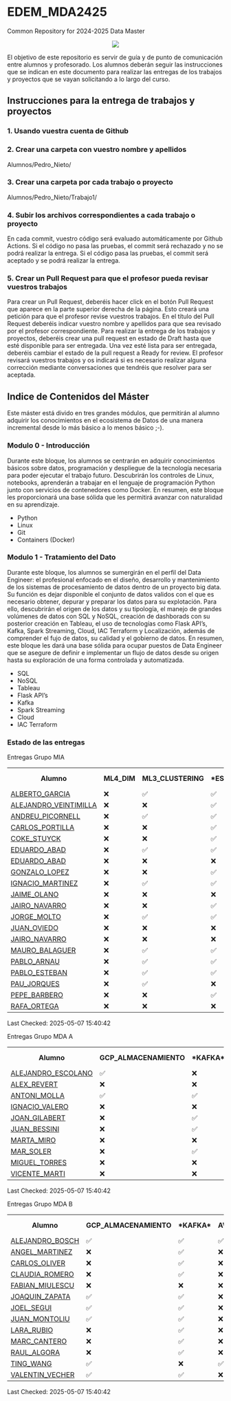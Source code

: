 # EDEM_MDA2425
Common Repository for 2024-2025 Data Master

<div align=center><img src="https://edem.eu/wp-content/uploads/2019/11/peces_edem.png" /></div>

El objetivo de este repositorio es servir de guía y de punto de comunicación entre alumnos y profesorado. Los alumnos deberán seguir las instrucciones que se indican en este documento para realizar las entregas de los trabajos y proyectos que se vayan solicitando a lo largo del curso.

## Instrucciones para la entrega de trabajos y proyectos

### 1. Usando vuestra cuenta de Github

### 2. Crear una carpeta con vuestro nombre y apellidos

Alumnos/Pedro_Nieto/

### 3. Crear una carpeta por cada trabajo o proyecto

Alumnos/Pedro_Nieto/Trabajo1/

### 4. Subir los archivos correspondientes a cada trabajo o proyecto

En cada commit, vuestro código será evaluado automáticamente por Github Actions. Si el código no pasa las pruebas, el commit será rechazado y no se podrá realizar la entrega. Si el código pasa las pruebas, el commit será aceptado y se podrá realizar la entrega.

### 5. Crear un Pull Request para que el profesor pueda revisar vuestros trabajos

Para crear un Pull Request, deberéis hacer click en el botón Pull Request que aparece en la parte superior derecha de la página. Esto creará una petición para que el profesor revise vuestros trabajos. En el título del Pull Request deberéis indicar vuestro nombre y apellidos para que sea revisado por el profesor correspondiente.
Para realizar la entrega de los trabajos y proyectos, deberéis crear una pull request en estado de Draft hasta que esté disponible para ser entregada. Una vez esté lista para ser entregada, deberéis cambiar el estado de la pull request a Ready for review. El profesor revisará vuestros trabajos y os indicará si es necesario realizar alguna corrección mediante conversaciones que tendréis que resolver para ser aceptada.

## Indice de Contenidos del Máster

Este máster está divido en tres grandes módulos, que permitirán al alumno adquirir los conocimientos en el ecosistema de Datos de una manera incremental desde lo más básico a lo menos básico ;-).

### Modulo 0 - Introducción 

Durante este bloque, los alumnos se centrarán en adquirir conocimientos básicos sobre datos, programación y despliegue de la tecnología necesaria para poder ejecutar el trabajo futuro. Descubrirán los controles de Linux, notebooks, aprenderán a trabajar en el lenguaje de programación Python junto con servicios de contenedores como Docker.
En resumen, este bloque les proporcionará una base sólida que les permitirá avanzar con naturalidad en su aprendizaje.

- Python
- Linux
- Git
- Containers (Docker)

### Modulo 1 - Tratamiento del Dato

Durante este bloque, los alumnos se sumergirán en el perfil del Data Engineer: el profesional enfocado en el diseño, desarrollo y mantenimiento de los sistemas de procesamiento de datos dentro de un proyecto big data. Su función es dejar disponible el conjunto de datos validos con el que es necesario obtener, depurar y preparar los datos para su explotación.
Para ello, descubrirán el origen de los datos y su tipología, el manejo de grandes volúmenes de datos con SQL y NoSQL, creación de dashborads con su posterior creación en Tableau, el uso de tecnologías como Flask API’s, Kafka, Spark Streaming, Cloud, IAC Terraform y Localización, además de comprender el fujo de datos, su calidad y el gobierno de datos.
En resumen, este bloque les dará una base sólida para ocupar puestos de Data Engineer que se asegure de definir e implementar un flujo de datos desde su origen hasta su exploración de una forma controlada y automatizada.

- SQL
- NoSQL
- Tableau
- Flask API’s
- Kafka
- Spark Streaming
- Cloud
- IAC Terraform
  

### Estado de las entregas
Entregas Grupo MIA
<table>
<tr><th>Alumno</th>
<th>ML4_DIM</th>
<th>ML3_CLUSTERING</th>
<th>*ESTADISTICA*</th>
<th>MLLIB</th>
<th>RN2_CNN</th>
<th>MLOPS</th>
<th>RN3_RNN</th>
<th>RN1_ANN</th>
<th>ML0_INTRO</th>
<th>ML2_CLA</th>
<th>RN4_NLP</th>
<th>ML1_REG</th>
<th>*PYTHON*</th>
<th>*DOCKER*</th>
<th>*AHORCADO*</th>
<th>DEMO</th>
<th>*SQL*</th>
<th>TICTACTOE</th>
<th>*LINUX*</th>
<th>NOTA COMUNES</th>
<th>MIA_M1</th>
</tr>
<tr>
<tr>
<td><a href='https://github.com/a10pepo/EDEM_MDA2425/tree/main/ALUMNOS/MIA/ALBERTO_GARCIA'>ALBERTO_GARCIA</a></td>
<td>❌</td>
<td>✅</td>
<td>✅</td>
<td>❌</td>
<td>❌</td>
<td>❌</td>
<td>❌</td>
<td>❌</td>
<td>❌</td>
<td>❌</td>
<td>❌</td>
<td>❌</td>
<td>✅</td>
<td>✅</td>
<td>✅</td>
<td>✅</td>
<td>✅</td>
<td>❌</td>
<td>✅</td>
<td>10.0</td>
<td>10.0</td>
</tr>
<tr>
<td><a href='https://github.com/a10pepo/EDEM_MDA2425/tree/main/ALUMNOS/MIA/ALEJANDRO_VEINTIMILLA'>ALEJANDRO_VEINTIMILLA</a></td>
<td>❌</td>
<td>❌</td>
<td>✅</td>
<td>❌</td>
<td>❌</td>
<td>❌</td>
<td>❌</td>
<td>❌</td>
<td>❌</td>
<td>❌</td>
<td>❌</td>
<td>❌</td>
<td>✅</td>
<td>✅</td>
<td>✅</td>
<td>✅</td>
<td>✅</td>
<td>❌</td>
<td>✅</td>
<td>10.0</td>
<td>10.0</td>
</tr>
<tr>
<td><a href='https://github.com/a10pepo/EDEM_MDA2425/tree/main/ALUMNOS/MIA/ANDREU_PICORNELL'>ANDREU_PICORNELL</a></td>
<td>❌</td>
<td>✅</td>
<td>✅</td>
<td>❌</td>
<td>❌</td>
<td>❌</td>
<td>❌</td>
<td>❌</td>
<td>❌</td>
<td>❌</td>
<td>❌</td>
<td>❌</td>
<td>✅</td>
<td>✅</td>
<td>✅</td>
<td>✅</td>
<td>✅</td>
<td>❌</td>
<td>✅</td>
<td>10.0</td>
<td>10.0</td>
</tr>
<tr>
<td><a href='https://github.com/a10pepo/EDEM_MDA2425/tree/main/ALUMNOS/MIA/CARLOS_PORTILLA'>CARLOS_PORTILLA</a></td>
<td>❌</td>
<td>❌</td>
<td>✅</td>
<td>❌</td>
<td>❌</td>
<td>❌</td>
<td>❌</td>
<td>❌</td>
<td>❌</td>
<td>❌</td>
<td>❌</td>
<td>❌</td>
<td>✅</td>
<td>✅</td>
<td>✅</td>
<td>✅</td>
<td>✅</td>
<td>❌</td>
<td>✅</td>
<td>10.0</td>
<td>10.0</td>
</tr>
<tr>
<td><a href='https://github.com/a10pepo/EDEM_MDA2425/tree/main/ALUMNOS/MIA/COKE_STUYCK'>COKE_STUYCK</a></td>
<td>❌</td>
<td>❌</td>
<td>✅</td>
<td>❌</td>
<td>❌</td>
<td>✅</td>
<td>❌</td>
<td>❌</td>
<td>❌</td>
<td>❌</td>
<td>❌</td>
<td>❌</td>
<td>✅</td>
<td>✅</td>
<td>✅</td>
<td>✅</td>
<td>✅</td>
<td>✅</td>
<td>✅</td>
<td>10.0</td>
<td>10.0</td>
</tr>
<tr>
<td><a href='https://github.com/a10pepo/EDEM_MDA2425/tree/main/ALUMNOS/MIA/EDUARDO_ABAD'>EDUARDO_ABAD</a></td>
<td>❌</td>
<td>✅</td>
<td>✅</td>
<td>❌</td>
<td>❌</td>
<td>❌</td>
<td>❌</td>
<td>❌</td>
<td>❌</td>
<td>❌</td>
<td>❌</td>
<td>❌</td>
<td>✅</td>
<td>✅</td>
<td>✅</td>
<td>✅</td>
<td>✅</td>
<td>❌</td>
<td>✅</td>
<td>10.0</td>
<td>10.0</td>
</tr>
<tr>
<td><a href='https://github.com/a10pepo/EDEM_MDA2425/tree/main/ALUMNOS/MIA/Eduardo_Abad'>EDUARDO_ABAD</a></td>
<td>❌</td>
<td>❌</td>
<td>❌</td>
<td>❌</td>
<td>❌</td>
<td>✅</td>
<td>❌</td>
<td>❌</td>
<td>❌</td>
<td>❌</td>
<td>❌</td>
<td>❌</td>
<td>❌</td>
<td>❌</td>
<td>❌</td>
<td>❌</td>
<td>❌</td>
<td>❌</td>
<td>❌</td>
<td>0.0</td>
<td>0.0</td>
</tr>
<tr>
<td><a href='https://github.com/a10pepo/EDEM_MDA2425/tree/main/ALUMNOS/MIA/GONZALO_LOPEZ'>GONZALO_LOPEZ</a></td>
<td>❌</td>
<td>❌</td>
<td>✅</td>
<td>❌</td>
<td>❌</td>
<td>❌</td>
<td>❌</td>
<td>❌</td>
<td>❌</td>
<td>❌</td>
<td>❌</td>
<td>❌</td>
<td>✅</td>
<td>✅</td>
<td>✅</td>
<td>✅</td>
<td>✅</td>
<td>❌</td>
<td>✅</td>
<td>10.0</td>
<td>10.0</td>
</tr>
<tr>
<td><a href='https://github.com/a10pepo/EDEM_MDA2425/tree/main/ALUMNOS/MIA/IGNACIO_MARTINEZ'>IGNACIO_MARTINEZ</a></td>
<td>❌</td>
<td>✅</td>
<td>✅</td>
<td>❌</td>
<td>❌</td>
<td>✅</td>
<td>❌</td>
<td>❌</td>
<td>❌</td>
<td>❌</td>
<td>❌</td>
<td>✅</td>
<td>✅</td>
<td>✅</td>
<td>✅</td>
<td>✅</td>
<td>✅</td>
<td>❌</td>
<td>✅</td>
<td>10.0</td>
<td>10.0</td>
</tr>
<tr>
<td><a href='https://github.com/a10pepo/EDEM_MDA2425/tree/main/ALUMNOS/MIA/JAIME_OLANO'>JAIME_OLANO</a></td>
<td>❌</td>
<td>❌</td>
<td>❌</td>
<td>❌</td>
<td>❌</td>
<td>❌</td>
<td>❌</td>
<td>❌</td>
<td>❌</td>
<td>❌</td>
<td>❌</td>
<td>❌</td>
<td>✅</td>
<td>✅</td>
<td>✅</td>
<td>✅</td>
<td>✅</td>
<td>✅</td>
<td>✅</td>
<td>10.0</td>
<td>0.0</td>
</tr>
<tr>
<td><a href='https://github.com/a10pepo/EDEM_MDA2425/tree/main/ALUMNOS/MIA/JAIRO_NAVARRO'>JAIRO_NAVARRO</a></td>
<td>❌</td>
<td>❌</td>
<td>✅</td>
<td>❌</td>
<td>❌</td>
<td>❌</td>
<td>❌</td>
<td>❌</td>
<td>❌</td>
<td>❌</td>
<td>❌</td>
<td>❌</td>
<td>✅</td>
<td>✅</td>
<td>✅</td>
<td>✅</td>
<td>✅</td>
<td>❌</td>
<td>✅</td>
<td>10.0</td>
<td>10.0</td>
</tr>
<tr>
<td><a href='https://github.com/a10pepo/EDEM_MDA2425/tree/main/ALUMNOS/MIA/JORGE_MOLTO'>JORGE_MOLTO</a></td>
<td>❌</td>
<td>✅</td>
<td>✅</td>
<td>❌</td>
<td>❌</td>
<td>✅</td>
<td>❌</td>
<td>❌</td>
<td>❌</td>
<td>❌</td>
<td>❌</td>
<td>❌</td>
<td>✅</td>
<td>✅</td>
<td>❌</td>
<td>✅</td>
<td>✅</td>
<td>❌</td>
<td>✅</td>
<td>8.0</td>
<td>10.0</td>
</tr>
<tr>
<td><a href='https://github.com/a10pepo/EDEM_MDA2425/tree/main/ALUMNOS/MIA/JUAN_OVIEDO'>JUAN_OVIEDO</a></td>
<td>❌</td>
<td>❌</td>
<td>❌</td>
<td>❌</td>
<td>❌</td>
<td>❌</td>
<td>❌</td>
<td>❌</td>
<td>❌</td>
<td>❌</td>
<td>❌</td>
<td>❌</td>
<td>✅</td>
<td>❌</td>
<td>❌</td>
<td>❌</td>
<td>✅</td>
<td>❌</td>
<td>❌</td>
<td>4.0</td>
<td>0.0</td>
</tr>
<tr>
<td><a href='https://github.com/a10pepo/EDEM_MDA2425/tree/main/ALUMNOS/MIA/Jairo_Navarro'>JAIRO_NAVARRO</a></td>
<td>❌</td>
<td>❌</td>
<td>❌</td>
<td>❌</td>
<td>❌</td>
<td>❌</td>
<td>❌</td>
<td>❌</td>
<td>❌</td>
<td>❌</td>
<td>❌</td>
<td>❌</td>
<td>❌</td>
<td>❌</td>
<td>❌</td>
<td>❌</td>
<td>❌</td>
<td>❌</td>
<td>❌</td>
<td>0.0</td>
<td>0.0</td>
</tr>
<tr>
<td><a href='https://github.com/a10pepo/EDEM_MDA2425/tree/main/ALUMNOS/MIA/MAURO_BALAGUER'>MAURO_BALAGUER</a></td>
<td>❌</td>
<td>✅</td>
<td>✅</td>
<td>❌</td>
<td>❌</td>
<td>✅</td>
<td>❌</td>
<td>❌</td>
<td>❌</td>
<td>❌</td>
<td>❌</td>
<td>❌</td>
<td>✅</td>
<td>✅</td>
<td>✅</td>
<td>✅</td>
<td>✅</td>
<td>✅</td>
<td>✅</td>
<td>10.0</td>
<td>10.0</td>
</tr>
<tr>
<td><a href='https://github.com/a10pepo/EDEM_MDA2425/tree/main/ALUMNOS/MIA/PABLO_ARNAU'>PABLO_ARNAU</a></td>
<td>❌</td>
<td>✅</td>
<td>✅</td>
<td>❌</td>
<td>❌</td>
<td>✅</td>
<td>❌</td>
<td>❌</td>
<td>❌</td>
<td>❌</td>
<td>❌</td>
<td>❌</td>
<td>✅</td>
<td>✅</td>
<td>✅</td>
<td>✅</td>
<td>✅</td>
<td>❌</td>
<td>✅</td>
<td>10.0</td>
<td>10.0</td>
</tr>
<tr>
<td><a href='https://github.com/a10pepo/EDEM_MDA2425/tree/main/ALUMNOS/MIA/PABLO_ESTEBAN'>PABLO_ESTEBAN</a></td>
<td>❌</td>
<td>✅</td>
<td>✅</td>
<td>❌</td>
<td>❌</td>
<td>✅</td>
<td>❌</td>
<td>❌</td>
<td>❌</td>
<td>❌</td>
<td>❌</td>
<td>❌</td>
<td>✅</td>
<td>✅</td>
<td>✅</td>
<td>✅</td>
<td>✅</td>
<td>❌</td>
<td>✅</td>
<td>10.0</td>
<td>10.0</td>
</tr>
<tr>
<td><a href='https://github.com/a10pepo/EDEM_MDA2425/tree/main/ALUMNOS/MIA/PAU_JORQUES'>PAU_JORQUES</a></td>
<td>❌</td>
<td>✅</td>
<td>❌</td>
<td>❌</td>
<td>✅</td>
<td>✅</td>
<td>❌</td>
<td>❌</td>
<td>❌</td>
<td>❌</td>
<td>❌</td>
<td>❌</td>
<td>✅</td>
<td>✅</td>
<td>✅</td>
<td>✅</td>
<td>✅</td>
<td>❌</td>
<td>✅</td>
<td>10.0</td>
<td>0.0</td>
</tr>
<tr>
<td><a href='https://github.com/a10pepo/EDEM_MDA2425/tree/main/ALUMNOS/MIA/PEPE_BARBERO'>PEPE_BARBERO</a></td>
<td>❌</td>
<td>❌</td>
<td>✅</td>
<td>❌</td>
<td>❌</td>
<td>❌</td>
<td>❌</td>
<td>❌</td>
<td>❌</td>
<td>❌</td>
<td>❌</td>
<td>❌</td>
<td>❌</td>
<td>❌</td>
<td>✅</td>
<td>❌</td>
<td>✅</td>
<td>❌</td>
<td>✅</td>
<td>6.0</td>
<td>10.0</td>
</tr>
<tr>
<td><a href='https://github.com/a10pepo/EDEM_MDA2425/tree/main/ALUMNOS/MIA/RAFA_ORTEGA'>RAFA_ORTEGA</a></td>
<td>❌</td>
<td>❌</td>
<td>❌</td>
<td>❌</td>
<td>❌</td>
<td>❌</td>
<td>❌</td>
<td>❌</td>
<td>❌</td>
<td>❌</td>
<td>❌</td>
<td>❌</td>
<td>❌</td>
<td>❌</td>
<td>❌</td>
<td>❌</td>
<td>❌</td>
<td>❌</td>
<td>✅</td>
<td>2.0</td>
<td>0.0</td>
</tr>
</table>

Last Checked: 2025-05-07 15:40:42


Entregas Grupo MDA A
<table>
<tr><th>Alumno</th>
<th>GCP_ALMACENAMIENTO</th>
<th>*KAFKA*</th>
<th>AWS_ALMACENAMIENTO</th>
<th>*DBT*</th>
<th>*CHUCK*</th>
<th>CHATBIG</th>
<th>*APIS*</th>
<th>GCP_ESPECIFICOS</th>
<th>TERRAFORM</th>
<th>*PYSPARK*</th>
<th>CHAT</th>
<th>AWS_ESPECIFICOS</th>
<th>*PYTHON*</th>
<th>*DOCKER*</th>
<th>*AHORCADO*</th>
<th>DEMO</th>
<th>*SQL*</th>
<th>TICTACTOE</th>
<th>*LINUX*</th>
<th>NOTA COMUNES</th>
<th>MDA_M1</th>
</tr>
<tr>
<tr>
<td><a href='https://github.com/a10pepo/EDEM_MDA2425/tree/main/ALUMNOS/MDAA/ALEJANDRO_ESCOLANO'>ALEJANDRO_ESCOLANO</a></td>
<td>✅</td>
<td>❌</td>
<td>❌</td>
<td>❌</td>
<td>❌</td>
<td>❌</td>
<td>✅</td>
<td>❌</td>
<td>❌</td>
<td>❌</td>
<td>❌</td>
<td>❌</td>
<td>✅</td>
<td>✅</td>
<td>✅</td>
<td>✅</td>
<td>❌</td>
<td>❌</td>
<td>✅</td>
<td>8.0</td>
<td>2.0</td>
</tr>
<tr>
<td><a href='https://github.com/a10pepo/EDEM_MDA2425/tree/main/ALUMNOS/MDAA/ALEX_REVERT'>ALEX_REVERT</a></td>
<td>❌</td>
<td>❌</td>
<td>❌</td>
<td>✅</td>
<td>✅</td>
<td>❌</td>
<td>✅</td>
<td>❌</td>
<td>❌</td>
<td>❌</td>
<td>❌</td>
<td>❌</td>
<td>✅</td>
<td>✅</td>
<td>✅</td>
<td>✅</td>
<td>✅</td>
<td>❌</td>
<td>✅</td>
<td>10.0</td>
<td>6.0</td>
</tr>
<tr>
<td><a href='https://github.com/a10pepo/EDEM_MDA2425/tree/main/ALUMNOS/MDAA/ANTONI_MOLLA'>ANTONI_MOLLA</a></td>
<td>✅</td>
<td>✅</td>
<td>❌</td>
<td>✅</td>
<td>✅</td>
<td>❌</td>
<td>✅</td>
<td>❌</td>
<td>❌</td>
<td>✅</td>
<td>❌</td>
<td>❌</td>
<td>✅</td>
<td>✅</td>
<td>✅</td>
<td>✅</td>
<td>✅</td>
<td>❌</td>
<td>✅</td>
<td>10.0</td>
<td>10.0</td>
</tr>
<tr>
<td><a href='https://github.com/a10pepo/EDEM_MDA2425/tree/main/ALUMNOS/MDAA/IGNACIO_VALERO'>IGNACIO_VALERO</a></td>
<td>❌</td>
<td>❌</td>
<td>❌</td>
<td>❌</td>
<td>❌</td>
<td>❌</td>
<td>❌</td>
<td>❌</td>
<td>❌</td>
<td>❌</td>
<td>❌</td>
<td>❌</td>
<td>❌</td>
<td>❌</td>
<td>✅</td>
<td>✅</td>
<td>❌</td>
<td>❌</td>
<td>✅</td>
<td>4.0</td>
<td>0.0</td>
</tr>
<tr>
<td><a href='https://github.com/a10pepo/EDEM_MDA2425/tree/main/ALUMNOS/MDAA/JOAN_GILABERT'>JOAN_GILABERT</a></td>
<td>❌</td>
<td>✅</td>
<td>❌</td>
<td>✅</td>
<td>❌</td>
<td>❌</td>
<td>❌</td>
<td>❌</td>
<td>❌</td>
<td>❌</td>
<td>❌</td>
<td>❌</td>
<td>✅</td>
<td>✅</td>
<td>✅</td>
<td>✅</td>
<td>✅</td>
<td>✅</td>
<td>✅</td>
<td>10.0</td>
<td>4.0</td>
</tr>
<tr>
<td><a href='https://github.com/a10pepo/EDEM_MDA2425/tree/main/ALUMNOS/MDAA/JUAN_BESSINI'>JUAN_BESSINI</a></td>
<td>❌</td>
<td>✅</td>
<td>❌</td>
<td>❌</td>
<td>✅</td>
<td>❌</td>
<td>✅</td>
<td>❌</td>
<td>❌</td>
<td>❌</td>
<td>❌</td>
<td>❌</td>
<td>❌</td>
<td>✅</td>
<td>✅</td>
<td>✅</td>
<td>✅</td>
<td>❌</td>
<td>✅</td>
<td>8.0</td>
<td>6.0</td>
</tr>
<tr>
<td><a href='https://github.com/a10pepo/EDEM_MDA2425/tree/main/ALUMNOS/MDAA/MARTA_MIRO'>MARTA_MIRO</a></td>
<td>❌</td>
<td>❌</td>
<td>❌</td>
<td>❌</td>
<td>❌</td>
<td>❌</td>
<td>❌</td>
<td>❌</td>
<td>❌</td>
<td>❌</td>
<td>❌</td>
<td>❌</td>
<td>✅</td>
<td>❌</td>
<td>❌</td>
<td>✅</td>
<td>❌</td>
<td>❌</td>
<td>✅</td>
<td>4.0</td>
<td>0.0</td>
</tr>
<tr>
<td><a href='https://github.com/a10pepo/EDEM_MDA2425/tree/main/ALUMNOS/MDAA/MAR_SOLER'>MAR_SOLER</a></td>
<td>❌</td>
<td>✅</td>
<td>❌</td>
<td>❌</td>
<td>✅</td>
<td>❌</td>
<td>❌</td>
<td>❌</td>
<td>❌</td>
<td>❌</td>
<td>❌</td>
<td>❌</td>
<td>✅</td>
<td>✅</td>
<td>✅</td>
<td>✅</td>
<td>✅</td>
<td>❌</td>
<td>✅</td>
<td>10.0</td>
<td>4.0</td>
</tr>
<tr>
<td><a href='https://github.com/a10pepo/EDEM_MDA2425/tree/main/ALUMNOS/MDAA/MIGUEL_TORRES'>MIGUEL_TORRES</a></td>
<td>❌</td>
<td>❌</td>
<td>❌</td>
<td>✅</td>
<td>✅</td>
<td>❌</td>
<td>✅</td>
<td>❌</td>
<td>❌</td>
<td>❌</td>
<td>❌</td>
<td>❌</td>
<td>✅</td>
<td>✅</td>
<td>✅</td>
<td>✅</td>
<td>✅</td>
<td>❌</td>
<td>✅</td>
<td>10.0</td>
<td>6.0</td>
</tr>
<tr>
<td><a href='https://github.com/a10pepo/EDEM_MDA2425/tree/main/ALUMNOS/MDAA/VICENTE_MARTI'>VICENTE_MARTI</a></td>
<td>❌</td>
<td>❌</td>
<td>❌</td>
<td>❌</td>
<td>❌</td>
<td>❌</td>
<td>❌</td>
<td>❌</td>
<td>❌</td>
<td>❌</td>
<td>❌</td>
<td>❌</td>
<td>❌</td>
<td>✅</td>
<td>❌</td>
<td>✅</td>
<td>❌</td>
<td>❌</td>
<td>✅</td>
<td>4.0</td>
<td>0.0</td>
</tr>
</table>

Last Checked: 2025-05-07 15:40:42

Entregas Grupo MDA B
<table>
<tr><th>Alumno</th>
<th>GCP_ALMACENAMIENTO</th>
<th>*KAFKA*</th>
<th>AWS_ALMACENAMIENTO</th>
<th>*DBT*</th>
<th>*CHUCK*</th>
<th>CHATBIG</th>
<th>*APIS*</th>
<th>GCP_ESPECIFICOS</th>
<th>TERRAFORM</th>
<th>*PYSPARK*</th>
<th>CHAT</th>
<th>AWS_ESPECIFICOS</th>
<th>*PYTHON*</th>
<th>*DOCKER*</th>
<th>*AHORCADO*</th>
<th>DEMO</th>
<th>*SQL*</th>
<th>TICTACTOE</th>
<th>*LINUX*</th>
<th>NOTA COMUNES</th>
<th>MDA_M1</th>
</tr>
<tr>
<tr>
<td><a href='https://github.com/a10pepo/EDEM_MDA2425/tree/main/ALUMNOS/MDAB/ALEJANDRO_BOSCH'>ALEJANDRO_BOSCH</a></td>
<td>✅</td>
<td>✅</td>
<td>✅</td>
<td>✅</td>
<td>✅</td>
<td>❌</td>
<td>✅</td>
<td>✅</td>
<td>❌</td>
<td>✅</td>
<td>❌</td>
<td>❌</td>
<td>✅</td>
<td>✅</td>
<td>✅</td>
<td>✅</td>
<td>✅</td>
<td>✅</td>
<td>✅</td>
<td>10.0</td>
<td>10.0</td>
</tr>
<tr>
<td><a href='https://github.com/a10pepo/EDEM_MDA2425/tree/main/ALUMNOS/MDAB/ANGEL_MARTINEZ'>ANGEL_MARTINEZ</a></td>
<td>❌</td>
<td>✅</td>
<td>❌</td>
<td>✅</td>
<td>❌</td>
<td>❌</td>
<td>✅</td>
<td>❌</td>
<td>❌</td>
<td>✅</td>
<td>❌</td>
<td>❌</td>
<td>✅</td>
<td>✅</td>
<td>✅</td>
<td>❌</td>
<td>✅</td>
<td>❌</td>
<td>✅</td>
<td>10.0</td>
<td>8.0</td>
</tr>
<tr>
<td><a href='https://github.com/a10pepo/EDEM_MDA2425/tree/main/ALUMNOS/MDAB/CARLOS_OLIVER'>CARLOS_OLIVER</a></td>
<td>❌</td>
<td>✅</td>
<td>❌</td>
<td>✅</td>
<td>✅</td>
<td>❌</td>
<td>✅</td>
<td>❌</td>
<td>❌</td>
<td>✅</td>
<td>❌</td>
<td>❌</td>
<td>✅</td>
<td>✅</td>
<td>✅</td>
<td>✅</td>
<td>✅</td>
<td>❌</td>
<td>✅</td>
<td>10.0</td>
<td>10.0</td>
</tr>
<tr>
<td><a href='https://github.com/a10pepo/EDEM_MDA2425/tree/main/ALUMNOS/MDAB/CLAUDIA_ROMERO'>CLAUDIA_ROMERO</a></td>
<td>❌</td>
<td>✅</td>
<td>❌</td>
<td>❌</td>
<td>❌</td>
<td>❌</td>
<td>✅</td>
<td>❌</td>
<td>❌</td>
<td>❌</td>
<td>❌</td>
<td>❌</td>
<td>✅</td>
<td>✅</td>
<td>✅</td>
<td>✅</td>
<td>✅</td>
<td>❌</td>
<td>✅</td>
<td>10.0</td>
<td>4.0</td>
</tr>
<tr>
<td><a href='https://github.com/a10pepo/EDEM_MDA2425/tree/main/ALUMNOS/MDAB/FABIAN_MIULESCU'>FABIAN_MIULESCU</a></td>
<td>❌</td>
<td>❌</td>
<td>❌</td>
<td>✅</td>
<td>✅</td>
<td>❌</td>
<td>❌</td>
<td>❌</td>
<td>❌</td>
<td>❌</td>
<td>❌</td>
<td>❌</td>
<td>✅</td>
<td>✅</td>
<td>✅</td>
<td>✅</td>
<td>✅</td>
<td>✅</td>
<td>✅</td>
<td>10.0</td>
<td>4.0</td>
</tr>
<tr>
<td><a href='https://github.com/a10pepo/EDEM_MDA2425/tree/main/ALUMNOS/MDAB/JOAQUIN_ZAPATA'>JOAQUIN_ZAPATA</a></td>
<td>✅</td>
<td>✅</td>
<td>❌</td>
<td>✅</td>
<td>✅</td>
<td>❌</td>
<td>✅</td>
<td>❌</td>
<td>❌</td>
<td>❌</td>
<td>✅</td>
<td>❌</td>
<td>✅</td>
<td>✅</td>
<td>✅</td>
<td>❌</td>
<td>✅</td>
<td>❌</td>
<td>✅</td>
<td>10.0</td>
<td>8.0</td>
</tr>
<tr>
<td><a href='https://github.com/a10pepo/EDEM_MDA2425/tree/main/ALUMNOS/MDAB/JOEL_SEGUI'>JOEL_SEGUI</a></td>
<td>✅</td>
<td>✅</td>
<td>❌</td>
<td>✅</td>
<td>✅</td>
<td>❌</td>
<td>✅</td>
<td>❌</td>
<td>✅</td>
<td>✅</td>
<td>✅</td>
<td>❌</td>
<td>✅</td>
<td>✅</td>
<td>✅</td>
<td>✅</td>
<td>✅</td>
<td>✅</td>
<td>✅</td>
<td>10.0</td>
<td>10.0</td>
</tr>
<tr>
<td><a href='https://github.com/a10pepo/EDEM_MDA2425/tree/main/ALUMNOS/MDAB/JUAN_MONTOLIU'>JUAN_MONTOLIU</a></td>
<td>✅</td>
<td>✅</td>
<td>❌</td>
<td>✅</td>
<td>❌</td>
<td>❌</td>
<td>✅</td>
<td>❌</td>
<td>❌</td>
<td>✅</td>
<td>❌</td>
<td>❌</td>
<td>✅</td>
<td>✅</td>
<td>✅</td>
<td>✅</td>
<td>✅</td>
<td>❌</td>
<td>✅</td>
<td>10.0</td>
<td>8.0</td>
</tr>
<tr>
<td><a href='https://github.com/a10pepo/EDEM_MDA2425/tree/main/ALUMNOS/MDAB/LARA_RUBIO'>LARA_RUBIO</a></td>
<td>❌</td>
<td>✅</td>
<td>❌</td>
<td>✅</td>
<td>❌</td>
<td>❌</td>
<td>✅</td>
<td>❌</td>
<td>❌</td>
<td>✅</td>
<td>❌</td>
<td>❌</td>
<td>✅</td>
<td>✅</td>
<td>✅</td>
<td>✅</td>
<td>✅</td>
<td>❌</td>
<td>✅</td>
<td>10.0</td>
<td>8.0</td>
</tr>
<tr>
<td><a href='https://github.com/a10pepo/EDEM_MDA2425/tree/main/ALUMNOS/MDAB/MARC_CANTERO'>MARC_CANTERO</a></td>
<td>❌</td>
<td>✅</td>
<td>❌</td>
<td>✅</td>
<td>❌</td>
<td>❌</td>
<td>✅</td>
<td>❌</td>
<td>❌</td>
<td>✅</td>
<td>❌</td>
<td>❌</td>
<td>✅</td>
<td>✅</td>
<td>✅</td>
<td>❌</td>
<td>✅</td>
<td>❌</td>
<td>✅</td>
<td>10.0</td>
<td>8.0</td>
</tr>
<tr>
<td><a href='https://github.com/a10pepo/EDEM_MDA2425/tree/main/ALUMNOS/MDAB/RAUL_ALGORA'>RAUL_ALGORA</a></td>
<td>❌</td>
<td>✅</td>
<td>❌</td>
<td>✅</td>
<td>✅</td>
<td>❌</td>
<td>❌</td>
<td>❌</td>
<td>❌</td>
<td>❌</td>
<td>❌</td>
<td>❌</td>
<td>✅</td>
<td>✅</td>
<td>✅</td>
<td>❌</td>
<td>✅</td>
<td>❌</td>
<td>✅</td>
<td>10.0</td>
<td>6.0</td>
</tr>
<tr>
<td><a href='https://github.com/a10pepo/EDEM_MDA2425/tree/main/ALUMNOS/MDAB/TING_WANG'>TING_WANG</a></td>
<td>✅</td>
<td>❌</td>
<td>✅</td>
<td>✅</td>
<td>✅</td>
<td>❌</td>
<td>✅</td>
<td>❌</td>
<td>❌</td>
<td>✅</td>
<td>❌</td>
<td>❌</td>
<td>✅</td>
<td>✅</td>
<td>✅</td>
<td>✅</td>
<td>✅</td>
<td>✅</td>
<td>✅</td>
<td>10.0</td>
<td>8.0</td>
</tr>
<tr>
<td><a href='https://github.com/a10pepo/EDEM_MDA2425/tree/main/ALUMNOS/MDAB/VALENTIN_VECHER'>VALENTIN_VECHER</a></td>
<td>✅</td>
<td>✅</td>
<td>❌</td>
<td>✅</td>
<td>✅</td>
<td>❌</td>
<td>✅</td>
<td>❌</td>
<td>❌</td>
<td>✅</td>
<td>❌</td>
<td>❌</td>
<td>✅</td>
<td>✅</td>
<td>✅</td>
<td>✅</td>
<td>✅</td>
<td>✅</td>
<td>✅</td>
<td>10.0</td>
<td>10.0</td>
</tr>
</table>

Last Checked: 2025-05-07 15:40:42

